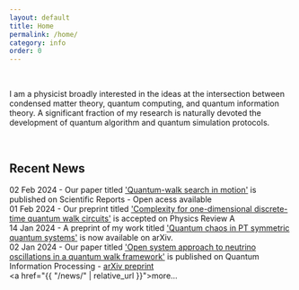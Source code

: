 ```yaml
---
layout: default
title: Home
permalink: /home/
category: info
order: 0
---
```



&nbsp;



   I am a physicist broadly interested in the ideas at the intersection between condensed matter theory, quantum computing, and quantum information theory. A significant fraction of my research is naturally devoted the development of quantum algorithm and quantum simulation protocols.


&nbsp;

<h2>Recent News</h2>

02 Feb 2024 - Our paper titled <a href="https://www.nature.com/articles/s41598-024-51709-0">'Quantum-walk search in motion'</a> is published on Scientific Reports - Open acess available <br>
01 Feb 2024 - Our preprint titled <a href="https://journals.aps.org/pra/accepted/de07eN92Td51ef2356b001676fec4525b97e79e50">'Complexity for one-dimensional discrete-time quantum walk circuits'</a> is accepted on Physics Review A <br>
14 Jan 2024 - A preprint of my work titled <a href="https://arxiv.org/abs/2401.07215">'Quantum chaos in PT symmetric quantum systems'</a> is now available on arXiv.<br>
02 Jan 2024 - Our paper titled <a href="https://doi.org/10.1007/s11128-023-04222-8">'Open system approach to neutrino oscillations in a quantum walk framework'</a> is published on Quantum Information Processing - <a href="https://doi.org/10.48550/arXiv.2305.13923">arXiv preprint</a><br>
<a href="{{ "/news/" | relative_url }}">more... </a>



